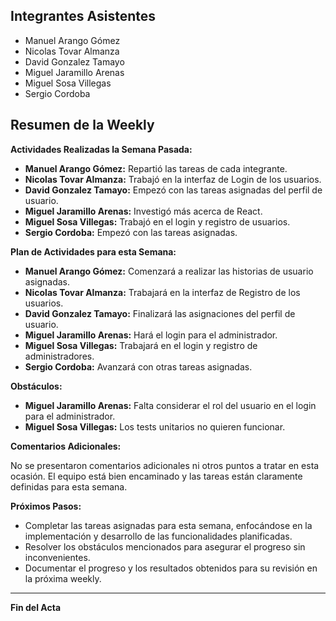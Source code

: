 ## Integrantes Asistentes

- Manuel Arango Gómez
- Nicolas Tovar Almanza
- David Gonzalez Tamayo
- Miguel Jaramillo Arenas
- Miguel Sosa Villegas
- Sergio Cordoba

## Resumen de la Weekly

**Actividades Realizadas la Semana Pasada:**

- **Manuel Arango Gómez:** Repartió las tareas de cada integrante.
- **Nicolas Tovar Almanza:** Trabajó en la interfaz de Login de los usuarios.
- **David Gonzalez Tamayo:** Empezó con las tareas asignadas del perfil de usuario.
- **Miguel Jaramillo Arenas:** Investigó más acerca de React.
- **Miguel Sosa Villegas:** Trabajó en el login y registro de usuarios.
- **Sergio Cordoba:** Empezó con las tareas asignadas.

**Plan de Actividades para esta Semana:**

- **Manuel Arango Gómez:** Comenzará a realizar las historias de usuario asignadas.
- **Nicolas Tovar Almanza:** Trabajará en la interfaz de Registro de los usuarios.
- **David Gonzalez Tamayo:** Finalizará las asignaciones del perfil de usuario.
- **Miguel Jaramillo Arenas:** Hará el login para el administrador.
- **Miguel Sosa Villegas:** Trabajará en el login y registro de administradores.
- **Sergio Cordoba:** Avanzará con otras tareas asignadas.

**Obstáculos:**

- **Miguel Jaramillo Arenas:** Falta considerar el rol del usuario en el login para el administrador.
- **Miguel Sosa Villegas:** Los tests unitarios no quieren funcionar.

**Comentarios Adicionales:**

No se presentaron comentarios adicionales ni otros puntos a tratar en esta ocasión. El equipo está bien encaminado y las tareas están claramente definidas para esta semana.

**Próximos Pasos:**

- Completar las tareas asignadas para esta semana, enfocándose en la implementación y desarrollo de las funcionalidades planificadas.
- Resolver los obstáculos mencionados para asegurar el progreso sin inconvenientes.
- Documentar el progreso y los resultados obtenidos para su revisión en la próxima weekly.

---

**Fin del Acta**
